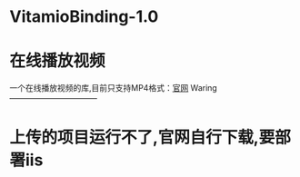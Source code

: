 # VitamioBinding-1.0
在线播放视频
===================================  
一个在线播放视频的库,目前只支持MP4格式：[官网](http://components.xamarin.com/view/vitamiobinding)
Waring
———————————
# 上传的项目运行不了,官网自行下载,要部署iis
